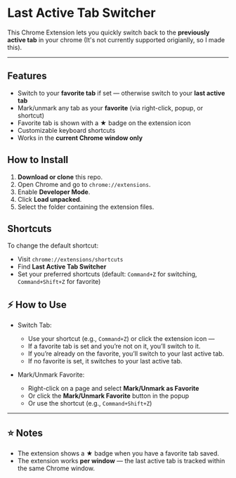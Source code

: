 # Last Active Tab Switcher
This Chrome Extension lets you quickly switch back to the **previously active tab** in your chrome (It's not currently supported origianlly, so I made this).

---

## Features

- Switch to your **favorite tab** if set — otherwise switch to your **last active tab**
- Mark/unmark any tab as your **favorite** (via right-click, popup, or shortcut)
- Favorite tab is shown with a ★ badge on the extension icon
- Customizable keyboard shortcuts
- Works in the **current Chrome window only**

## How to Install

1. **Download or clone** this repo.  
2. Open Chrome and go to `chrome://extensions`.  
3. Enable **Developer Mode**.  
4. Click **Load unpacked**.  
5. Select the folder containing the extension files.

## Shortcuts

To change the default shortcut:  
- Visit `chrome://extensions/shortcuts`  
- Find **Last Active Tab Switcher**  
- Set your preferred shortcuts (default: `Command+Z` for switching, `Command+Shift+Z` for favorite)

## ⚡️ How to Use

* Switch Tab:

  * Use your shortcut (e.g., `Command+Z`) or click the extension icon —
  * If a favorite tab is set and you’re not on it, you’ll switch to it.
  * If you’re already on the favorite, you’ll switch to your last active tab.
  * If no favorite is set, it switches to your last active tab.

* Mark/Unmark Favorite:

  * Right-click on a page and select **Mark/Unmark as Favorite**
  * Or click the **Mark/Unmark Favorite** button in the popup
  * Or use the shortcut (e.g., `Command+Shift+Z`)

---

## ⭐️ Notes

* The extension shows a ★ badge when you have a favorite tab saved.
* The extension works **per window** — the last active tab is tracked within the same Chrome window.
